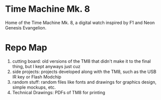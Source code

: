 # Time Machine Mk. 8
Home of the Time Machine Mk. 8, a digital watch inspired by F1 and Neon Genesis Evangelion.

# Repo Map
1. cutting board: old versions of the TM8 that didn't make it to the final thing, but I kept anyways just cuz
2. side projects: projects developed along with the TM8, such as the USB IR key or Flash Modchip
3. random stuff: random files like fonts and drawings for graphics design, simple mockups, etc.
4. Technical Drawings: PDFs of TM8 for printing
